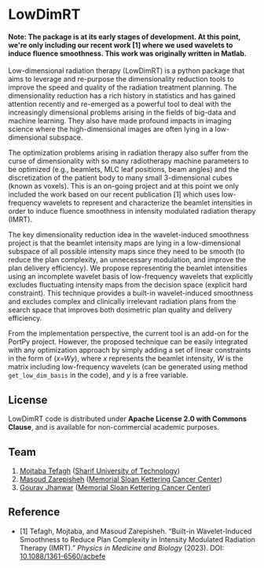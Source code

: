 # LowDimRT

#### Note: The package is at its early stages of development. At this point, we're only including our recent work [1] where we used wavelets to induce fluence smoothness. This work was originally written in Matlab.

Low-dimensional radiation therapy (LowDimRT) is a python package that aims to leverage and re-purpose the dimensionality reduction tools to improve the speed and quality of the radiation treatment planning. The dimensionality reduction has a rich history in statistics and has gained attention recently and re-emerged as a powerful tool to deal with the increasingly dimensional problems arising in the fields of big-data and machine learning. They also have made profound impacts in imaging science where the high-dimensional images are often lying in a low-dimensional subspace. 

The optimization problems arising in radiation therapy also suffer from the curse of dimensionality with so many radiotherapy machine parameters to be optimized (e.g., beamlets, MLC leaf positions, beam angles) and the discretization of the patient body to many small 3-dimensional cubes (known as voxels). This is an on-going project and at this point we only included the work based on our recent publication [1] which uses low-frequency wavelets to represent and characterize the beamlet intensities in order to induce fluence smoothness in intensity modulated radiation therapy (IMRT).  

The key dimensionality reduction idea in the wavelet-induced smoothness project is that the beamlet intensity maps are lying in a low-dimensional subspace of all possible intensity maps since they  need to be smooth (to reduce the plan complexity, an unnecessary modulation, and improve the plan delivery efficiency). We propose representing the beamlet intensities using an incomplete wavelet basis of low-frequency wavelets that explicitly excludes fluctuating intensity maps from the decision space (explicit hard constraint). This technique provides a built-in wavelet-induced smoothness and excludes complex and clinically irrelevant radiation plans from the search space that improves both dosimetric plan quality and delivery efficiency. 

From the implementation perspective, the current tool is an add-on for the PortPy project. However, the proposed technique can be easily integrated with any optimization approach by simply adding a set of linear constraints in the form of (_x=Wy_), where _x_ represents the beamlet intensity, _W_ is the matrix including low-frequency wavelets (can be generated using method `get_low_dim_basis` in the code), and _y_ is a free variable.

## License
LowDimRT code is distributed under **Apache License 2.0 with Commons Clause**, and is available for non-commercial academic purposes.

## Team
1. [Mojtaba Tefagh](https://mtefagh.github.io/) ([Sharif University of Technology](https://en.sharif.edu/))
2. [Masoud Zarepisheh](https://masoudzp.github.io/) ([Memorial Sloan Kettering Cancer Center](https://www.mskcc.org/))
3. [Gourav Jhanwar](https://github.com/gourav3017) ([Memorial Sloan Kettering Cancer Center](https://www.mskcc.org/))

## Reference 
* [1] Tefagh, Mojtaba, and Masoud Zarepisheh. “Built-in Wavelet-Induced Smoothness to Reduce Plan Complexity in Intensity Modulated Radiation Therapy (IMRT).” _Physics in Medicine and Biology_ (2023). DOI: [10.1088/1361-6560/acbefe](https://doi.org/10.1088/1361-6560/acbefe)
